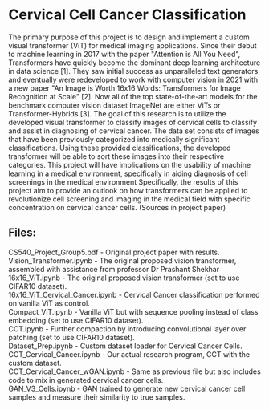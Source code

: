 # Cervical Cell Cancer Classification
The primary purpose of this project is to design and implement a custom visual transformer
(ViT) for medical imaging applications. Since their debut to machine learning in 2017 with the paper
"Attention is All You Need", Transformers have quickly become the dominant deep learning architecture in
data science [1]. They saw initial success as unparalleled text generators and eventually were redeveloped
to work with computer vision in 2021 with a new paper "An Image is Worth 16x16 Words: Transformers
for Image Recognition at Scale" [2]. Now all of the top state-of-the-art models for the benchmark computer
vision dataset ImageNet are either ViTs or Transformer-Hybrids [3]. The goal of this research is to utilize
the developed visual transformer to classify images of cervical cells to classify and assist in diagnosing
of cervical cancer. The data set consists of images that have been previously categorized into medically
significant classifications. Using these provided classifications, the developed transformer will be able to
sort these images into their respective categories. This project will have implications on the usability of
machine learning in a medical environment, specifically in aiding diagnosis of cell screenings in the medical
environment Specifically, the results of this project aim to provide an outlook on how transformers can
be applied to revolutionize cell screening and imaging in the medical field with specific concentration on
cervical cancer cells. (Sources in project paper)

## Files:
CS540_Project_Group5.pdf - Original project paper with results.  
Vision_Transformer.ipynb - The original proposed vision transformer, assembled with assistance from professor Dr Prashant Shekhar  
16x16_ViT.ipynb - The original proposed vision transformer (set to use CIFAR10 dataset).  
16x16_ViT_Cervical_Cancer.ipynb - Cervical Cancer classification performed on vanilla ViT as control.  
Compact_ViT.ipynb - Vanilla ViT but with sequence pooling instead of class embedding (set to use CIFAR10 dataset).  
CCT.ipynb - Further compaction by introducing convolutional layer over patching (set to use CIFAR10 dataset).  
Dataset_Prep.ipynb - Custom dataset loader for Cervical Cancer Cells.  
CCT_Cervical_Cancer.ipynb - Our actual research program, CCT with the custom dataset.  
CCT_Cervical_Cancer_wGAN.ipynb - Same as previous file but also includes code to mix in generated cervical cancer cells.  
GAN_V3_Cells.ipynb - GAN trained to generate new cervical cancer cell samples and measure their similarity to true samples.  
